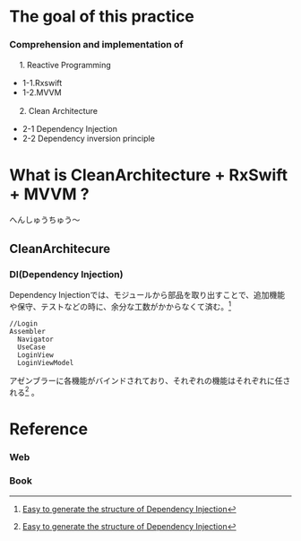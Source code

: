 
#  The goal of this practice
### Comprehension and implementation of

　   1. Reactive Programming
    
 - 1-1.Rxswift
 - 1-2.MVVM
   
　   2. Clean Architecture
    
 - 2-1 Dependency Injection  
 - 2-2 Dependency inversion principle


  
# What is CleanArchitecture + RxSwift + MVVM ?

へんしゅうちゅう〜

## CleanArchitecure

### DI(Dependency Injection) 
Dependency Injectionでは、モジュールから部品を取り出すことで、追加機能や保守、テストなどの時に、余分な工数がかからなくて済む。[^3]
```
//Login
Assembler
  Navigator
  UseCase
  LoginView
  LoginViewModel
```
アゼンブラーに各機能がバインドされており、それぞれの機能はそれぞれに任される[^3] 。


# Reference
### Web
[^1]:  [Example of Clean Architecture of iOS app using RxSwift](https://github.com/sergdort/CleanArchitectureRxSwift)

[^2]:  [Folked from this project](https://github.com/tuan188/MGCleanArchitecture)

[^3]:[Easy to generate the structure of Dependency Injection](https://github.com/tuan188/MGiGen)

[^4]:  [What is Dependency Injection?](https://medium.com/makingtuenti/dependency-injection-in-swift-part-1-236fddad144a)

[^5]:  [Example1 code ofCA](https://github.com/peaks-cc/iOS_architecture_samplecode)

[^6]:  [Example2 code ofCA](https://github.com/koutalou/iOS-CleanArchitecture)

### Book
[^7]:  「RxSwift 研究読本1 入門編」「RxSwift 研究読本2 エラーハンドリング編」「研究読本3 ViewModel 設計パターン編」　

[^8]:  「iOSアプリ設計パターン入門」

[^9]:  「Clean Architecture(達人に学ぶソフトウェアの構造と設計)」

[^10]:  "Swift3 Functional Programing"

[^11]:  "Test-Driven iOS Development with Swift 3"

[^12]:  "RxSwift Reactive Programming with Swift"

